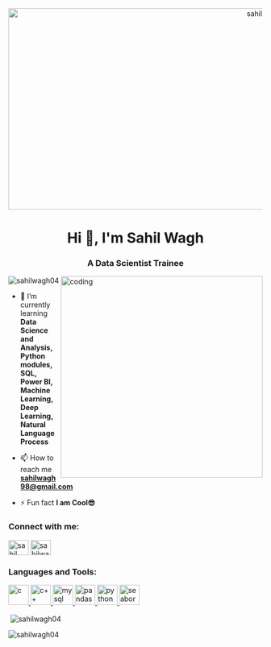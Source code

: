 <html>
    <body>
<center><img align="center" src="‪G:\canva banner.png" alt="sahil wagh" height="400px" width="1000px" /></center> 

<h1 align="center">Hi 👋, I'm Sahil Wagh</h1>
<h3 align="center">A Data Scientist Trainee</h3>

<img align="right" alt="coding" width="400" src="https://user-images.githubusercontent.com/55389276/140866485-8fb1c876-9a8f-4d6a-98dc-08c4981eaf70.gif">

<p align="left"> <img src="https://komarev.com/ghpvc/?username=sahilwagh04&label=Profile%20views&color=0e75b6&style=flat" alt="sahilwagh04" /> </p>

- 🌱 I’m currently learning <b>Data Science and Analysis, Python modules, SQL, Power BI, Machine Learning, Deep Learning, Natural Language Process</b><br>

- 📫 How to reach me <b>sahilwagh98@gmail.com</b><br>

- ⚡ Fun fact <b>I am Cool😎</b><br>

<h3 align="left">Connect with me:</h3>
<p align="left">
<a href="https://fb.com/sahil wagh" target="blank"><img align="center" src="https://tse2.mm.bing.net/th?id=OIP.55DCXbXlKDgEBoZhKxpzLAHaHa&pid=Api&P=0&h=220" alt="sahil wagh" height="30" width="40" /></a>
<a href="https://instagram.com/sahilwagh01" target="blank"><img align="center" src="https://tse3.mm.bing.net/th?id=OIP.A_QLZ7Y9nBwaWnkhCbvGmQAAAA&pid=Api&P=0&h=220" alt="sahilwagh01" height="30" width="40" /></a>
</p>

<h3 align="left">Languages and Tools:</h3>
<p align="left"> <a href="https://www.cprogramming.com/" target="_blank" rel="noreferrer"> <img src="https://www.pngitem.com/pimgs/m/31-312155_c-programming-language-logo-hd-png-download.png" alt="c" width="40" height="40"/> </a> <a href="https://www.w3schools.com/cpp/" target="_blank" rel="noreferrer"> <img src="https://brandlogos.net/wp-content/uploads/2022/01/c-brandlogo.net_-512x512.png"alt="c++" width="40" height="40"/ >
    <a href="https://www.mysql.com/" target="_blank" rel="noreferrer"> <img src="https://cdn.freebiesupply.com/logos/large/2x/mysql-5-logo-png-transparent.png" alt="mysql" width="40" height="40"/> </a> <a href="https://pandas.pydata.org/" target="_blank" rel="noreferrer"> <img src="https://hutsons-hacks.info/wp-content/uploads/2020/09/1200px-Pandas_logo.svg_-1-768x310.png" alt="pandas" width="40" height="40"/> </a> <a href="https://www.python.org" target="_blank" rel="noreferrer"> <img src="https://tse4.mm.bing.net/th?id=OIP.EDJ9xoErBbZqK2tExVoJfAAAAA&pid=Api&P=0&h=220" alt="python" width="40" height="40"/> </a> <a href="https://seaborn.pydata.org/" target="_blank" rel="noreferrer"> <img src="https://seaborn.pydata.org/_images/logo-mark-lightbg.svg" alt="seaborn" width="40" height="40"/> </a> </p>
    <p>&nbsp;<img align="center" src="https://github-readme-stats.vercel.app/api?username=sahilwagh04&show_icons=true&locale=en" alt="sahilwagh04" /></p>

<p><img align="center" src="https://github-readme-streak-stats.herokuapp.com/?user=sahilwagh04&" alt="sahilwagh04" /></p><br>

</body>
</html>
